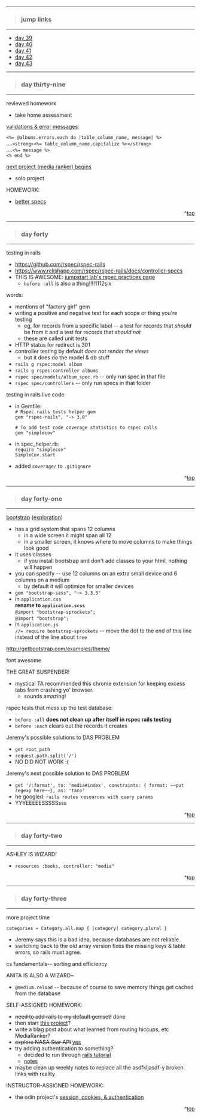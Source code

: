 - - -
> ### jump links ###
- - -

* [day 39](#day-thirty-nine)
* [day 40](#day-forty)
* [day 41](#day-forty-one)
* [day 42](#day-forty-two)
* [day 43](#day-forty-three)

- - -
> ### day thirty-nine ###
- - -

reviewed homework
* take home assessment

[validations & error messages][verr]:

`<%= @albums.errors.each do |table_column_name, message| %>`  
....`<strong><%= table_column_name.capitalize %></strong>`  
....`<%= message %>`  
`<% end %>`

[next project (media ranker) begins][mdrk]
* solo project

[verr]: https://github.com/Ada-Developers-Academy/daily-curriculum/blob/master/topic_resources/validations.md
[mdrk]: https://github.com/Ada-Developers-Academy/C3Projects--MediaRanker

HOMEWORK:
* [better specs][bs]

[bs]: http://betterspecs.org/

<div align="right">^<a href="#jump-links">top</a></div>


- - -
> ### day forty ###
- - -

testing in rails
* https://github.com/rspec/rspec-rails
* https://www.relishapp.com/rspec/rspec-rails/docs/controller-specs
* THIS IS AWESOME: [jumpstart lab's rspec practices page][jslrspec]
   * `before :all` is also a thing!!!!1112six

[jslrspec]: http://tutorials.jumpstartlab.com/topics/internal_testing/rspec_practices.html

words:
* mentions of "factory girl" gem
* writing a positive and negative test for each scope or thing you're testing
   * eg, for records from a specific label -- a test for records that _should_ be from it and a test for records that _should not_
   * these are called unit tests
* HTTP status for redirect is 301
* controller testing by default _does not render the views_
   * but it does do the model & db stuff
* `rails g rspec:model album`
* `rails g rspec:controller albums`
* `rspec spec/models/album_spec.rb` -- only run spec in that file
* `rspec spec/controllers` -- only run specs in that folder

testing in rails live code
* in Gemfile:  
  `# Rspec rails tests helper gem`  
  `gem "rspec-rails", "~> 3.0"`  

  `# To add test code coverage statistics to rspec calls`  
  `gem "simplecov"`
* in spec_helper.rb:  
  `require "simplecov"`  
  `SimpleCov.start`
* added `coverage/` to `.gitignore`


<div align="right">^<a href="#jump-links">top</a></div>


- - -
> ### day forty-one ###
- - -

[bootstrap][boots] ([exploration][myexp])
* has a grid system that spans 12 columns
   * in a wide screen it might span all 12
   * in a smaller screen, it knows where to move columns to make things look good
* it uses classes
   * if you install bootstrap and don't add classes to your html, nothing will happen
* you can specify -- use 12 columns on an extra small device and 6 columns on a medium
   * by default it will optimize for smaller devices
* `gem "bootstrap-sass", "~> 3.3.5"`
* in `application.css`  
  __rename to `application.scss`__  
  `@import "bootstrap-sprockets";`  
  `@import "bootstrap";`
* in `application.js`  
  `//= require bootstrap-sprockets` -- move the dot to the end of this line instead of the line about `tree`

[boots]: https://github.com/Ada-Developers-Academy/daily-curriculum/blob/master/topic_resources/bootstrap.md

[myexp]: https://github.com/drvonnjerryxlii/ada/tree/master/class-notes/detailed-notes/d041-bootstrap-101

http://getbootstrap.com/examples/theme/

font awesome

THE GREAT SUSPENDER!
* mystical TA recommended this chrome extension for keeping excess tabs from crashing yo' browser.
   * sounds amazing!

rspec tests that mess up the test database:
* `before :all` __does not clean up after itself in rspec rails testing__
* `before :each` clears out the records it creates

Jeremy's possible solutions to DAS PROBLEM
* `get root_path`
* `request.path.split('/')`
* NO DID NOT WORK :(

Jeremy's next possible solution to DAS PROBLEM
* `get '/:format', to: 'media#index', constraints: { format: ~~put regexp here~~}, as: 'taco'`
* he googled: `rails routes resources with query params`
* YYYEEEEESSSSSsss


<div align="right">^<a href="#jump-links">top</a></div>


- - -
> ### day forty-two ###
- - -

ASHLEY IS WIZARD!
* `resources :books, controller: "media"`

<div align="right">^<a href="#jump-links">top</a></div>


- - -
> ### day forty-three ###
- - -

more project time

`categories = Category.all.map { |category| category.plural }`
* Jeremy says this is a bad idea, because databases are not reliable.
* switching back to the old array version fixes the missing keys & table errors, so rails must agree.

cs fundamentals-- sorting and efficiency

ANITA IS ALSO A WIZARD~
* `@medium.reload` -- because of course to save memory things get cached from the database

SELF-ASSIGNED HOMEWORK:
* ~~need to add rails to my default gemset!~~ done
* then start [this project][thatproj]?
* write a blag post about what learned from routing hiccups, etc MediaRanker?
* ~~explore NASA Star API~~ [yes][space]
* try adding authentication to something?
   * decided to run through [rails tutorial][rtut]
   * [notes][myrtut]
* maybe clean up weekly notes to replace all the asdfkljasdf-y broken links with reality

[thatproj]: http://tutorials.jumpstartlab.com/projects/blogger.html

[space]: https://github.com/drvonnjerryxlii/ada/blob/master/space.md

[rtut]: https://www.railstutorial.org/

[myrtut]: https://github.com/drvonnjerryxlii/ada/blob/master/class-notes/detailed-notes/d043-weekend-rails-tutorial-notes.md

INSTRUCTOR-ASSIGNED HOMEWORK:
* the odin project's [session, cookies, & authentication][topsca]

[topsca]: http://www.theodinproject.com/ruby-on-rails/sessions-cookies-and-authentication

<div align="right">^<a href="#jump-links">top</a></div>
